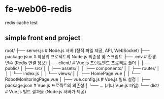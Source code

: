 # fe-web06-redis
redis cache test

## simple front end project 
root/
├── server.js               # Node.js 서버 (정적 파일 제공, API, WebSocket)
├── package.json            # 최상위 프로젝트의 Node.js 의존성 및 스크립트
├── .env                    # 환경 변수 (Redis 연결 정보)
├── client/                 # Vue.js 프런트엔드 프로젝트 폴더
│   ├── public/
│   ├── src/
│   │   ├── assets/
│   │   ├── components/
│   │   ├── router/
│   │   │   └── index.js
│   │   └── views/
│   │       ├── HomePage.vue
│   │       └── RobotMonitoringPage.vue
│   ├── vue.config.js       # Vue.js 빌드 설정
│   ├── package.json        # Vue.js 프로젝트의 의존성
│   └── ... (기타 Vue.js 파일)
└── dist/                   # Vue.js 빌드 결과물 (Node.js 서버가 제공)